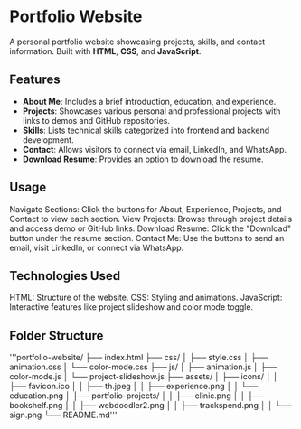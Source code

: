 # Portfolio Website

A personal portfolio website showcasing projects, skills, and contact information. Built with **HTML**, **CSS**, and **JavaScript**.

## Features

- **About Me**: Includes a brief introduction, education, and experience.
- **Projects**: Showcases various personal and professional projects with links to demos and GitHub repositories.
- **Skills**: Lists technical skills categorized into frontend and backend development.
- **Contact**: Allows visitors to connect via email, LinkedIn, and WhatsApp.
- **Download Resume**: Provides an option to download the resume.

## Usage
Navigate Sections:  Click the buttons for About, Experience, Projects, and Contact to view each section.
View Projects:   Browse through project details and access demo or GitHub links.
Download Resume:   Click the "Download" button under the resume section.
Contact Me:   Use the buttons to send an email, visit LinkedIn, or connect via WhatsApp.

## Technologies Used

HTML: Structure of the website.
CSS: Styling and animations.
JavaScript: Interactive features like project slideshow and color mode toggle.



## Folder Structure

'''portfolio-website/
├── index.html
├── css/
│   ├── style.css
│   ├── animation.css
│   └── color-mode.css
├── js/
│   ├── animation.js
│   ├── color-mode.js
│   └── project-slideshow.js
├── assets/
│   ├── icons/
│   │   ├── favicon.ico
│   │   ├── th.jpeg
│   │   ├── experience.png
│   │   └── education.png
│   ├── portfolio-projects/
│   │   ├── clinic.png
│   │   ├── bookshelf.png
│   │   ├── webdoodler2.png
│   │   ├── trackspend.png
│   │   └── sign.png
└── README.md'''



